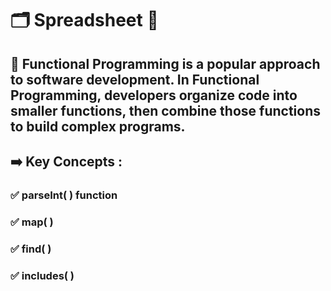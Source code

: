 # 🗂️ Spreadsheet 📄 
## 📖 Functional Programming is a popular approach to software development. In Functional Programming, developers organize code into smaller functions, then combine those functions to build complex programs.

##  ➡️ Key Concepts :
### ✅ parseInt( ) function
### ✅ map( )
### ✅ find( )
### ✅ includes( )
